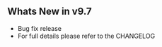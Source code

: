 Whats New in v9.7
--------------------------
- Bug fix release
- For full details please refer to the CHANGELOG
